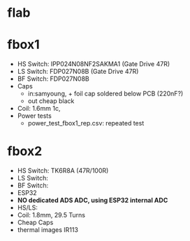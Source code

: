 # flab

# fbox1
* HS Switch: IPP024N08NF2SAKMA1 (Gate Drive 47R)
* LS Switch: FDP027N08B (Gate Drive 47R)
* BF Switch: FDP027N08B 
* Caps
  * in:samyoung, + foil cap soldered below PCB (220nF?)
  * out cheap black
* Coil: 1.6mm 1c,
* Power tests
  * power_test_fbox1_rep.csv: repeated test


# fbox2
* HS Switch: TK6R8A (47R/100R)
* LS Switch:
* BF Switch: 
* ESP32
* __NO dedicated ADS ADC, using ESP32 internal ADC__
* HS/LS: 
* Coil: 1.8mm, 29.5 Turns
* Cheap Caps
* thermal images IR113